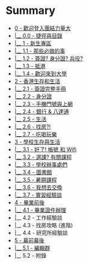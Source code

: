 # Summary

* [0 - 歡迎登入團結力量大](README.md)
* [\|\_\_ 0.0 - 捷徑與目錄](chapter1.md)
* [\|\_\_ 1 - 新生專區](1-zhi-hui-cao-zuo-yi-ci-de-xin-sheng-zhuan-qu.md)
* [\|\_\_ 1.1 - 那些必做的事](11-na-xie-bi-zuo-de-shi.md)
* [\|\_\_ 1.2 - 簽證? 身分證? 兵役?](12-qian-8b493f-shen-fen-8b493f.md)
* [\|\_\_ 1.3 - 抵港](13-di-gang.md)
* [\|\_\_ 1.4 - 歡迎來到大學](14-huan-ying-lai-dao-da-xue.md)
* [2 - 香港生存和生活](2-xiang-gang-sheng-cun-he-sheng-huo.md)
* [\|\_\_ 2.1 - 簽證完整手冊](21-qian-zheng-wan-zheng-shou-ce.md)
* [\|\_\_ 2.2 - 身分證](22-shen-fen-zheng.md)
* [\|\_\_ 2.3 - 手機門號與上網](2-3-shou-ji-men-hao-yu-shang-wang.md)
* [\|\_\_ 2.4 - 銀行 & 八達通](2-4-yin-xing-and-ba-da-tong.md)
* [\|\_\_ 2.5 - 生活](25-sheng-huo.md)
* [\|\_\_ 2.6 - 找房?!](2-5-zhao-623f3f21.md)
* [\|\_\_ 2.7 - 吃喝玩樂](2-6-chi-he-wan-le.md)
* [3 - 學校生存與生活](3-xue-xiao-sheng-cun-yu-sheng-huo.md)
* [\|\_\_ 3.1 - 好了! 帳號 和 Wifi](31-hao-4e8621-zhang-hao-he-wifi.md)
* [\|\_\_ 3.2 - 選課? 有關課程](32-xuan-8ab23f.md)
* [\|\_\_ 3.3 - 學校辦事處們](33-xue-xiao-ban-shi-chu-men.md)
* [\|\_\_ 3.4 - 圖書館](3-4-tu-shu-guan.md)
* [\|\_\_ 3.5 - 暑期課程](3-5-shu-qi-ke-cheng.md)
* [\|\_\_ 3.6 - 我想去交換](3-6-wo-xiang-qu-jiao-huan.md)
* [\|\_\_ 3.7 - 實習經驗談](3-7-shi-xi-jing-yan-tan.md)
* [4 - 畢業前後](4-bi-ye-qian-hou.md)
* [\|\_\_ 4.1 - 畢業證件辦理](41-bi-ye-zheng-jian-ban-li.md)
* \|\_\_ 4.2 - 工作經驗談
* \|\_\_ 4.3 - 找房攻略 \(進階\)
* \|\_\_ 4.4 - 研究所經驗談
* [5 - 幕前幕後](5-mu-qian-mu-hou.md)
* [\|\_\_ 5.1 - 編輯群](5-1-bian-ji-qun.md)
* \|\_\_ 5.2 - 附錄

